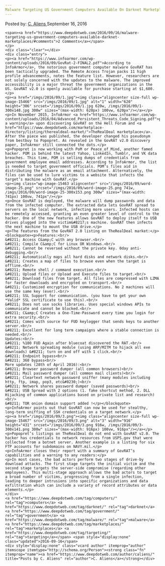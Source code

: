 ```yaml
---
Malware Targeting US Government Computers Available On Darknet Marketplaces
---
```

<article class="post-listing post-15462 post type-post status-publish format-standard has-post-thumbnail hentry  tag-computers tag-darknet tag-government tag-malware tag-marketplaces tag-targeting">
    <div class="post-inner">
        <span>Posted by: <a href="https://www.deepdotweb.com/author/caliens/" title="">C. Aliens </a></span>
    <span>September 16, 2016</span>
    
    <span><a href="https://www.deepdotweb.com/2016/09/16/malware-targeting-us-government-computers-available-darknet-marketplaces/#comments">2 Comments</a></span>
    </p>
    <div class="clear"></div>
    <div class="entry">
    <p><a href="https://www.infoarmor.com/wp-content/uploads/2016/09/GovRat-2-FINAL2.pdf">According to InfoArmor</a>, the notorious government computer malware GovRAT has been tactically upgraded. The Remote Access Trojan packs 11 high profile advancements, notes the feature list. However, researchers are not solely concerned with the updates to the malware. The improved accessibility is a major threat the government organizations in the US. GovRAT v2.0 is openly available for purchase starting at $1,600.</p>
    <p><a href="/imgs/2016/09/1.jpg"><img class="aligncenter size-full wp-image-15466" src="/imgs/2016/09/1.jpg" alt="1" width="620" height="306" srcset="/imgs/2016/09/1.jpg 620w, /imgs/2016/09/1-300x148.jpg 300w" sizes="(max-width: 620px) 100vw, 620px"/></a></p>
    <p>In November 2015, InfoArmor <a href="https://www.infoarmor.com/wp-content/uploads/2016/04/Advanced_Persistent_Threats_Code_Signing.pdf">published a warning</a> upon discovering GovRAT on the Hell Forum and <a href="https://www.deepdotweb.com/marketplace-directory/listing/therealdeal-market/">TheRealDeal marketplace</a>. After the piece was published, the developer changed his pseudonym from bestbuy to Popopret. As revealed in the GovRAT v2.0 discovery paper, InfoArmor still connected the dots.</p>
    <p>Popopret is now working with PoM or Peace_of_Mind, another famed hacker. POM is behind the latest Yahoo, LinkedIn, Tumblr, and VK data breaches. This time, POM is selling dumps of credentials from government employee email addresses. According to InfoArmor, the list is needed to target government officials. POM’s files aid in distributing the malware as an email attachment. Alternatively, the files can be used to lure victims to a website that infects the target’s machine with GovRAT.</p>
    <p><img class="wp-image-15463 aligncenter" src="/imgs/2016/09/word-image-25.png" srcset="/imgs/2016/09/word-image-25.png 741w, /imgs/2016/09/word-image-25-300x153.png 300w" sizes="(max-width: 741px) 100vw, 741px"/></p>
    <p>Once GovRAT is deployed, the malware will dump passwords and data from the infected computer. The extracted data lets GovRAT spread to servers on the local network, infecting more users. Infected hosts can be remotely accessed, granting an even greater level of control to the hacker. One of the new features allows GovRAT to deploy itself to USB drives plugged into the victim&#8217;s machine. GovRAT then infects the next machine to mount the USB drive.</p>
    <p>The features from the GovRAT 2.0 listing on TheRealDeal market:</p>
    <blockquote><p>Features:<br/>
    &#8211; Access C&amp;C with any browser.<br/>
    &#8211; Compile C&amp;C for Linux OR Windows.<br/>
    &#8211; Cannot be reversed without the private key. 0day anti-debugging.<br/>
    &#8211; Automatically maps all hard disks and network disks.<br/>
    &#8211; Creates a map of files to browse even when the target is offline.<br/>
    &#8211; Remote shell / command execution.<br/>
    &#8211; Upload files or Upload and Execute files to target.<br/>
    &#8211; Download files from target. All files are compressed with LZMA for faster downloads and encrypted on transport.<br/>
    &#8211; Customized encryption for communications. No 2 machines will use the same key (ever).<br/>
    &#8211; SSL Support for communication. (you have to get your own *Valid* SSL certificate to use this).<br/>
    &#8211; Does not use socks libraries. Uses special windows APIs to communicate and cannot be blocked.<br/>
    &#8211; C&amp;C Creates a One-Time-Password every time you login for extra security.<br/>
    &#8211; Comes with source for FUD keylogger that sends keys to another server.<br/>
    &#8211; Excellent for long term campaigns where a stable connection is needed.<br/>
    Updates:<br/>
    &#8211; %100 FUD Again after bluecoat discovered the RAT.<br/>
    &#8211; Network spreading module (using ARP/MITM to hijack all exe downloads) &#8211; turn on and off with 1 click.<br/>
    &#8211; Endpoint bypass<br/>
    &#8211; 360 bypass<br/>
    More updates (28th of April 2016):<br/>
    &#8211; Browser password dumper (all common browsers)<br/>
    &#8211; Mail password dumper (all common mail clients)<br/>
    &#8211; Cleartext network password sniffer (many modules including http, ftp, imap, pop3, etc&#8230;)<br/>
    &#8211; Network shares password dumper (saved passwords)<br/>
    &#8211; USB Spread with 2 options (1. fake shortcut method, 2. DLL Hijacking of common applications based on private list and research)<br/>
    &#8211; TOR onion domain support added !</p></blockquote>
    <p>InfoArmor points out that GovRAT can now be used for stealthy, long-term sniffing of SSH credentials on a target network.</p>
    <p><a href="/imgs/2016/09/3.png"><img class="aligncenter size-full wp-image-15467" src="/imgs/2016/09/3.png" alt="3" width="916" height="431" srcset="/imgs/2016/09/3.png 916w, /imgs/2016/09/3-300x141.png 300w" sizes="(max-width: 916px) 100vw, 916px"/></a></p>
    <p>Popopret’s listings on TheRealDeal do not end with GovRAT v2.0. The hacker has credentials to network resources from USPS.gov that were collected from a botnet server. Another example is a listing for six FTP accounts for subdomains on NAVY.mil.</p>
    <p>InfoArmor closes their report with a summary of GovRAT’s capabilities and a warning to any readers:</p>
    <p>In most cases, the bad actors perform two stages of drive-by download attacks. The first stage targets the initial victim and the second stage targets the server-side compromise (regarding other employees). This multi-stage approach allows the bad actors to target a broad number of victims, progressing from a single infection, leading to deeper intrusions into specific organizations and data exfiltration which can include a variety of record attributes or data elements.</p>
    </div>
    <a href="https://www.deepdotweb.com/tag/computers/" rel="tag">computers</a> <a href="https://www.deepdotweb.com/tag/darknet/" rel="tag">darknet</a> <a href="https://www.deepdotweb.com/tag/government/" rel="tag">government</a> <a href="https://www.deepdotweb.com/tag/malware/" rel="tag">malware</a> <a href="https://www.deepdotweb.com/tag/marketplaces/" rel="tag">marketplaces</a> <a href="https://www.deepdotweb.com/tag/targeting/" rel="tag">targeting</a></span> <span style="display:none" class="updated">2016-09-16</span>
    <div style="display:none" class="vcard author" itemprop="author" itemscope itemtype="http://schema.org/Person"><strong class="fn" itemprop="name"><a href="https://www.deepdotweb.com/author/caliens/" title="Posts by C. Aliens" rel="author">C. Aliens</a></strong></div>
    
